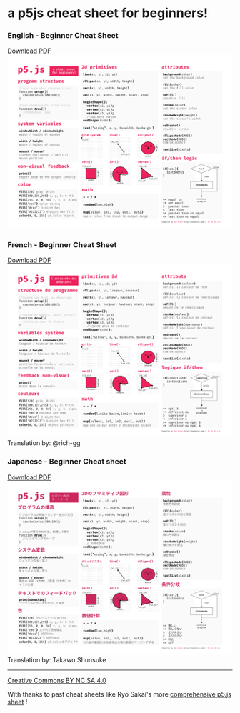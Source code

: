 # a p5js cheat sheet for beginners!

### English - Beginner Cheat Sheet
[Download PDF](p5cheatsheet.pdf)
![p5js cheat sheet](png/p5cheatsheet.png)


### French - Beginner Cheat Sheet
[Download PDF](p5cheatsheet-FR.pdf)
![p5js cheat sheet French](png/p5cheatsheet-FR.png)
Translation by: @rich-gg

### Japanese - Beginner Cheat sheet
[Download PDF](p5cheatsheet-JA.pdf)
![p5js cheat sheet Japanese](png/p5cheatsheet-JA.png)
Translation by: Takawo Shunsuke


---

[Creative Commons BY NC SA 4.0](https://creativecommons.org/licenses/by-nc-sa/4.0/)

With thanks to past cheat sheets like Ryo Sakai's more [comprehensive p5.js sheet](https://twitter.com/ryodejaneiro/status/827314983948210176) !
